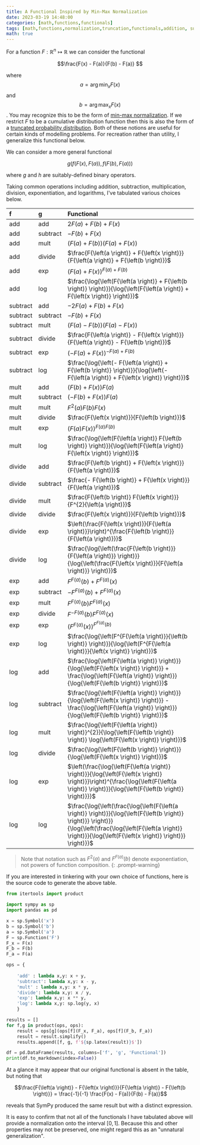 ```yaml
---
title: A Functional Inspired by Min-Max Normalization
date: 2023-03-19 14:48:00
categories: [math,functions,functionals]
tags: [math,functions,normalization,truncation,functionals,addition, subtraction, multiplication, division, exponentiation,logarithms,min-max-normalization,truncated-distributions,binary-operators,normalization,python,sympy]
math: true
---
```


For a function $F: \mathbb{R}^n \mapsto \mathbb{R}$ we can consider the functional

$$\frac{F(x) - F(a)}{F(b) - F(a)} $$

where $$a = \arg\min_x F(x)$$ and $$b = \arg\max_x F(x)$$. You may recognize this to be the form of [min-max normalization](https://en.wikipedia.org/wiki/Feature_scaling#Rescaling_(min-max_normalization)). If we restrict $F$ to be a cumulative distribution function then this is also the form of a [truncated probability distribution](https://en.wikipedia.org/wiki/Truncated_distribution). Both of these notions are useful for certain kinds of modelling problems. For recreation rather than utility, I generalize this functional below.


We can consider a more general functional

$$g \left( f\left( F(x), F(a) \right),  f\left( F(b), F(a) \right) \right)$$

where $g$ and $h$ are suitably-defined binary operators.

Taking common operations including addition, subtraction, multiplication, division, exponentiation, and logarithms, I've tabulated various choices below.


| f        | g        | Functional                                                                                                                                                                                                                    |
|:---------|:---------|:------------------------------------------------------------------------------------------------------------------------------------------------------------------------------------------------------------------------------|
| add      | add      | $2 F{\left(a \right)} + F{\left(b \right)} + F{\left(x \right)}$                                                                                                                                                              |
| add      | subtract | $- F{\left(b \right)} + F{\left(x \right)}$                                                                                                                                                                                   |
| add      | mult     | $\left(F{\left(a \right)} + F{\left(b \right)}\right) \left(F{\left(a \right)} + F{\left(x \right)}\right)$                                                                                                                   |
| add      | divide   | $\frac{F{\left(a \right)} + F{\left(x \right)}}{F{\left(a \right)} + F{\left(b \right)}}$                                                                                                                                     |
| add      | exp      | $\left(F{\left(a \right)} + F{\left(x \right)}\right)^{F{\left(a \right)} + F{\left(b \right)}}$                                                                                                                              |
| add      | log      | $\frac{\log{\left(F{\left(a \right)} + F{\left(b \right)} \right)}}{\log{\left(F{\left(a \right)} + F{\left(x \right)} \right)}}$                                                                                             |
| subtract | add      | $- 2 F{\left(a \right)} + F{\left(b \right)} + F{\left(x \right)}$                                                                                                                                                            |
| subtract | subtract | $- F{\left(b \right)} + F{\left(x \right)}$                                                                                                                                                                                   |
| subtract | mult     | $\left(F{\left(a \right)} - F{\left(b \right)}\right) \left(F{\left(a \right)} - F{\left(x \right)}\right)$                                                                                                                   |
| subtract | divide   | $\frac{F{\left(a \right)} - F{\left(x \right)}}{F{\left(a \right)} - F{\left(b \right)}}$                                                                                                                                     |
| subtract | exp      | $\left(- F{\left(a \right)} + F{\left(x \right)}\right)^{- F{\left(a \right)} + F{\left(b \right)}}$                                                                                                                          |
| subtract | log      | $\frac{\log{\left(- F{\left(a \right)} + F{\left(b \right)} \right)}}{\log{\left(- F{\left(a \right)} + F{\left(x \right)} \right)}}$                                                                                         |
| mult     | add      | $\left(F{\left(b \right)} + F{\left(x \right)}\right) F{\left(a \right)}$                                                                                                                                                     |
| mult     | subtract | $\left(- F{\left(b \right)} + F{\left(x \right)}\right) F{\left(a \right)}$                                                                                                                                                   |
| mult     | mult     | $F^{2}{\left(a \right)} F{\left(b \right)} F{\left(x \right)}$                                                                                                                                                                |
| mult     | divide   | $\frac{F{\left(x \right)}}{F{\left(b \right)}}$                                                                                                                                                                               |
| mult     | exp      | $\left(F{\left(a \right)} F{\left(x \right)}\right)^{F{\left(a \right)} F{\left(b \right)}}$                                                                                                                                  |
| mult     | log      | $\frac{\log{\left(F{\left(a \right)} F{\left(b \right)} \right)}}{\log{\left(F{\left(a \right)} F{\left(x \right)} \right)}}$                                                                                                 |
| divide   | add      | $\frac{F{\left(b \right)} + F{\left(x \right)}}{F{\left(a \right)}}$                                                                                                                                                          |
| divide   | subtract | $\frac{- F{\left(b \right)} + F{\left(x \right)}}{F{\left(a \right)}}$                                                                                                                                                        |
| divide   | mult     | $\frac{F{\left(b \right)} F{\left(x \right)}}{F^{2}{\left(a \right)}}$                                                                                                                                                        |
| divide   | divide   | $\frac{F{\left(x \right)}}{F{\left(b \right)}}$                                                                                                                                                                               |
| divide   | exp      | $\left(\frac{F{\left(x \right)}}{F{\left(a \right)}}\right)^{\frac{F{\left(b \right)}}{F{\left(a \right)}}}$                                                                                                                  |
| divide   | log      | $\frac{\log{\left(\frac{F{\left(b \right)}}{F{\left(a \right)}} \right)}}{\log{\left(\frac{F{\left(x \right)}}{F{\left(a \right)}} \right)}}$                                                                                 |
| exp      | add      | $F^{F{\left(a \right)}}{\left(b \right)} + F^{F{\left(a \right)}}{\left(x \right)}$                                                                                                                                           |
| exp      | subtract | $- F^{F{\left(a \right)}}{\left(b \right)} + F^{F{\left(a \right)}}{\left(x \right)}$                                                                                                                                         |
| exp      | mult     | $F^{F{\left(a \right)}}{\left(b \right)} F^{F{\left(a \right)}}{\left(x \right)}$                                                                                                                                             |
| exp      | divide   | $F^{- F{\left(a \right)}}{\left(b \right)} F^{F{\left(a \right)}}{\left(x \right)}$                                                                                                                                           |
| exp      | exp      | $\left(F^{F{\left(a \right)}}{\left(x \right)}\right)^{F^{F{\left(a \right)}}{\left(b \right)}}$                                                                                                                              |
| exp      | log      | $\frac{\log{\left(F^{F{\left(a \right)}}{\left(b \right)} \right)}}{\log{\left(F^{F{\left(a \right)}}{\left(x \right)} \right)}}$                                                                                             |
| log      | add      | $\frac{\log{\left(F{\left(a \right)} \right)}}{\log{\left(F{\left(x \right)} \right)}} + \frac{\log{\left(F{\left(a \right)} \right)}}{\log{\left(F{\left(b \right)} \right)}}$                                               |
| log      | subtract | $\frac{\log{\left(F{\left(a \right)} \right)}}{\log{\left(F{\left(x \right)} \right)}} - \frac{\log{\left(F{\left(a \right)} \right)}}{\log{\left(F{\left(b \right)} \right)}}$                                               |
| log      | mult     | $\frac{\log{\left(F{\left(a \right)} \right)}^{2}}{\log{\left(F{\left(b \right)} \right)} \log{\left(F{\left(x \right)} \right)}}$                                                                                            |
| log      | divide   | $\frac{\log{\left(F{\left(b \right)} \right)}}{\log{\left(F{\left(x \right)} \right)}}$                                                                                                                                       |
| log      | exp      | $\left(\frac{\log{\left(F{\left(a \right)} \right)}}{\log{\left(F{\left(x \right)} \right)}}\right)^{\frac{\log{\left(F{\left(a \right)} \right)}}{\log{\left(F{\left(b \right)} \right)}}}$                                  |
| log      | log      | $\frac{\log{\left(\frac{\log{\left(F{\left(a \right)} \right)}}{\log{\left(F{\left(b \right)} \right)}} \right)}}{\log{\left(\frac{\log{\left(F{\left(a \right)} \right)}}{\log{\left(F{\left(x \right)} \right)}} \right)}}$ |

> Note that notation such as $F^2(a)$ and $F^{F(a)}(b)$ denote exponentiation, not powers of function composition.
{: .prompt-warning}

If you are interested in tinkering with your own choice of functions, here is the source code to generate the above table.

```python
from itertools import product

import sympy as sp
import pandas as pd

x = sp.Symbol('x')
b = sp.Symbol('b')
a = sp.Symbol('a')
F = sp.Function('F')
F_x = F(x)
F_b = F(b)
F_a = F(a)

ops = {
    
    'add' : lambda x,y: x + y,
    'subtract': lambda x,y: x - y,
    'mult' : lambda x,y: x * y,
    'divide': lambda x,y: x / y,
    'exp': lambda x,y: x ** y,
    'log': lambda x,y: sp.log(y, x)
    }

results = []
for f,g in product(ops, ops):
    result = ops[g](ops[f](F_x, F_a), ops[f](F_b, F_a))
    result = result.simplify()
    results.append([f, g, f'${sp.latex(result)}$'])

df = pd.DataFrame(results, columns=['f', 'g', 'Functional'])
print(df.to_markdown(index=False))
```

At a glance it may appear that our original functional is absent in the table, but noting that 

$$\frac{F{\left(a \right)} - F{\left(x \right)}}{F{\left(a \right)} - F{\left(b \right)}} = \frac{-1}{-1} \frac{F(x) - F(a)}{F(b) - F(a)}$$

reveals that SymPy produced the same result but with a distinct expression.

It is easy to confirm that not all of the functionals I have tabulated above will provide a normalization onto the interval $[0,1]$. Because this and other properties may not be preserved, one might regard this as an "unnatural generalization".

